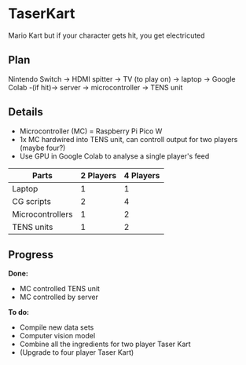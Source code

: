 # TaserKart

Mario Kart but if your character gets hit, you get electricuted


## Plan

Nintendo Switch -> HDMI spitter -> TV (to play on)
								-> laptop -> Google Colab -(if hit)-> server -> microcontroller -> TENS unit


## Details
- Microcontroller (MC) = Raspberry Pi Pico W
- 1x MC hardwired into TENS unit, can controll output for two players (maybe four?)
- Use GPU in Google Colab to analyse a single player's feed



| Parts  | 2 Players     | 4 Players |
|--------------|-----------|------------|
| Laptop | 1 | 1  |
| CG scripts| 2  |  4  |
|Microcontrollers | 1 | 2 |
|TENS units | 1 | 2 |



## Progress

**Done:**
- MC controlled TENS unit
- MC controlled by server

**To do:**
- Compile new data sets
- Computer vision model
- Combine all the ingredients for two player Taser Kart
- (Upgrade to four player Taser Kart)